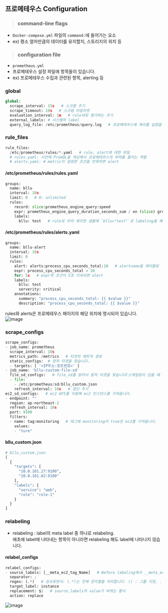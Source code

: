 ## 프로메테우스 Configuration

> <h3>command-line flags</h3>

- `Docker-compose.yml` 파일의 `command:`에 들어가는 요소
- ex) 평소 얼마만큼의 데이터를 유지할지, 스토리지의 위치 등

> <h3>configuration file</h3>

- `prometheus.yml`
- 프로메테우스 설정 파일에 항목들이 있습니다.
- ex) 프로메테우스 수집과 관련된 항목, alerting 등

### global

``` python
global:
  scrape_interval: 15s   # 스크랩 주기
  scrape_timeout: 10s   # 스크랩 타임아웃
  evaluation_interval: 1m   # rule대로 평가하는 주기
  external_labels: # 시스템의 label
  query_log_file: /etc/prometheus/query.log   # 프로메테우스에 쿼리를 날렸을 때 로그를 남길 경로
```   

### rule_files

``` python
rule_files:
  /etc/prometheus/rules/*.yaml   # rule, alert에 대한 파일
  # rules.yaml: 사전에 PromQL을 캐싱해서 프로메테우스의 부하를 줄이는 역할
  # alerts.yaml: # metric이 설정한 조건을 만족하면 alert
```   

#### /etc/prometheus/rules/rules.yaml

``` python
groups:
  name: bllu
  interval: 10s
  limit: 0   # 0: unlimited
  rules:
    record: slice:prometheus_engine_query:speed
    expr: prometheus_engine_query_duration_seconds_sum / on (slice) group_left prometheus_engine_query_duration_seconds_count
    labels:
      bllu: test   # rule로 미리 쿼리한 샘플에 `bllu="test"`로 labeling을 해서 캐시된 샘플임을 알려줄 수 있습니다.
```   

#### /etc/prometheus/rules/alerts.yaml

``` python
groups:
  name: bllu-alert
  interval: 10s
  limit: 0
  rules:
    alert: alerts:process_cpu_seconds_total:10   # alertname을 레이블링
    expr: process_cpu_seconds_total > 10
    for: 5s   # expr의 조건이 5초 지속되면 alert
    labels:
      bllu: test
      serverity: critical
    annotations:
      summary: "process_cpu_seconds_total: {{ $value }}"
      description: "process_cpu_seconds_total: {{ $value }}"
```   
rules와 alerts은 프로메테우스 페이지의 해당 위치에 명시되어 있습니다.   
![image](https://user-images.githubusercontent.com/43658658/153884970-3977e8c6-0941-4fdb-af1c-d8277fab966d.png)

### scrape_configs

``` python
scrape_configs:
- job_name: prometheus
  scrape_interval: 10s
  metrics_path: /metrics   # 타겟의 매트릭 경로
  static_configs:  # 정적 타겟을 찾습니다.
  - targets: [ '<IP주소:포트번호>' ]
- job_name: 'bllu-custom-file-sd'
  file_sd_configs:   # file_sd를 읽어서 동적 타겟을 찾습니다(스케일링이 있을 때 동적으로 찾아줍니다).
  - file:
    - /etc/prometheus/sd/bllu_custom.json
    refresh_interval: 10s   # 갱신 주기
ec2_sd_configs:   # ec2 API를 이용해 ec2 인스턴스를 가져옵니다.
- endpoint: ""
  region: ap-northeast-2
  refresh_interval: 10s
  port: 9100
  filters:
  - name: tag:monitoring   # 태그에 monitoring이 true인 ec2를 가져옵니다.
    values:
    - "ture"
```   

#### bllu_custom.json

``` python
# bllu_custom.json
[
  {
    "targets": [
      "10.0.101.27:9100",
      "10.0.101.82:9100"
    ],
    "labels": {
      "service": "web",
      "role": "role-1"
    }
  }
]
```

### relabeling

- relabeling : label의 meta label 중 하나로 relabeling.   
애초에 label에 나타내는 항목이 아니라면 relabeling 해도 label에 나타나지 않습니다.

#### relabel_configs

``` python
relabel_configs:
- source_labels: [__meta_ec2_tag_Name]   # Before labeling에서 __meta_ec2_tag_Name 을 instance 로 relabeling 합니다.
  separator: ;
  regex: (.*)   # 정규표현식: (.*)는 전체 문자열을 의미합니다. () : 그룹 지정, . : any character, * : 0 or more
  target_label: instance
  replacement: $1   # source_labels의 value가 바뀌는 형식
  action: replace
```   
![image](https://user-images.githubusercontent.com/43658658/153896938-79ac11c7-b5e1-44f3-9ab4-0c1f942ae805.png)
